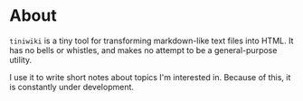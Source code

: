 # About

`tiniwiki` is a tiny tool for transforming markdown-like text files into HTML.
It has no bells or whistles, and makes no attempt to be a general-purpose
utility.

I use it to write short notes about topics I'm interested in.
Because of this, it is constantly under development.
